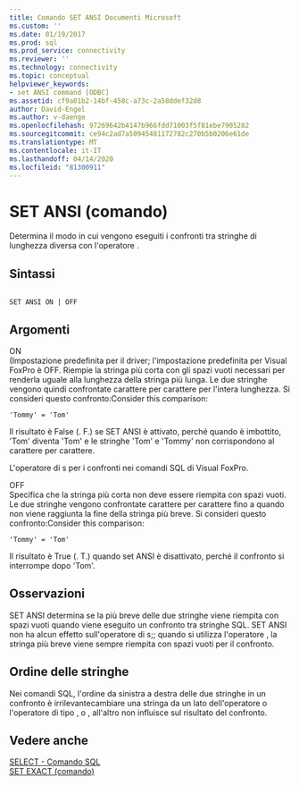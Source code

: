 ```yaml
---
title: Comando SET ANSI Documenti Microsoft
ms.custom: ''
ms.date: 01/19/2017
ms.prod: sql
ms.prod_service: connectivity
ms.reviewer: ''
ms.technology: connectivity
ms.topic: conceptual
helpviewer_keywords:
- set ANSI command [ODBC]
ms.assetid: cf9a01b2-14bf-458c-a73c-2a58ddef32d8
author: David-Engel
ms.author: v-daenge
ms.openlocfilehash: 97269642b4147b966fdd71003f5f81ebe7905282
ms.sourcegitcommit: ce94c2ad7a50945481172782c270b5b0206e61de
ms.translationtype: MT
ms.contentlocale: it-IT
ms.lasthandoff: 04/14/2020
ms.locfileid: "81300911"
---
```

# <a name="set-ansi-command"></a>SET ANSI (comando)
Determina il modo in cui vengono eseguiti i confronti tra stringhe di lunghezza diversa con l'operatore .  
  
## <a name="syntax"></a>Sintassi  
  
```  
  
SET ANSI ON | OFF  
```  
  
## <a name="arguments"></a>Argomenti  
 ON  
 (Impostazione predefinita per il driver; l'impostazione predefinita per Visual FoxPro è OFF. Riempie la stringa più corta con gli spazi vuoti necessari per renderla uguale alla lunghezza della stringa più lunga. Le due stringhe vengono quindi confrontate carattere per carattere per l'intera lunghezza. Si consideri questo confronto:Consider this comparison:  
  
```  
'Tommy' = 'Tom'  
```  
  
 Il risultato è False (. F.) se SET ANSI è attivato, perché quando è imbottito, 'Tom' diventa 'Tom' e le stringhe 'Tom' e 'Tommy' non corrispondono al carattere per carattere.  
  
 L'operatore di s per i confronti nei comandi SQL di Visual FoxPro.  
  
 OFF  
 Specifica che la stringa più corta non deve essere riempita con spazi vuoti. Le due stringhe vengono confrontate carattere per carattere fino a quando non viene raggiunta la fine della stringa più breve. Si consideri questo confronto:Consider this comparison:  
  
```  
'Tommy' = 'Tom'  
```  
  
 Il risultato è True (. T.) quando set ANSI è disattivato, perché il confronto si interrompe dopo 'Tom'.  
  
## <a name="remarks"></a>Osservazioni  
 SET ANSI determina se la più breve delle due stringhe viene riempita con spazi vuoti quando viene eseguito un confronto tra stringhe SQL. SET ANSI non ha alcun effetto sull'operatore di s;; quando si utilizza l'operatore , la stringa più breve viene sempre riempita con spazi vuoti per il confronto.  
  
## <a name="string-order"></a>Ordine delle stringhe  
 Nei comandi SQL, l'ordine da sinistra a destra delle due stringhe in un confronto è irrilevantecambiare una stringa da un lato dell'operatore o l'operatore di tipo , o , all'altro non influisce sul risultato del confronto.  
  
## <a name="see-also"></a>Vedere anche  
 [SELECT - Comando SQL](../../odbc/microsoft/select-sql-command.md)   
 [SET EXACT (comando)](../../odbc/microsoft/set-exact-command.md)
